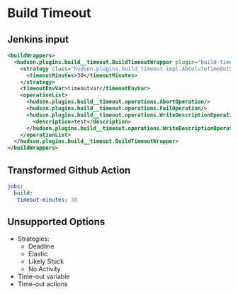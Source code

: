 # Build Timeout

## Jenkins input

```xml
<buildWrappers>
  <hudson.plugins.build__timeout.BuildTimeoutWrapper plugin="build-timeout@1.20">
    <strategy class="hudson.plugins.build_timeout.impl.AbsoluteTimeOutStrategy">
      <timeoutMinutes>30</timeoutMinutes>
    </strategy>
    <timeoutEnvVar>timeoutvar</timeoutEnvVar>
    <operationList>
      <hudson.plugins.build__timeout.operations.AbortOperation/>
      <hudson.plugins.build__timeout.operations.FailOperation/>
      <hudson.plugins.build__timeout.operations.WriteDescriptionOperation>
        <description>test</description>
      </hudson.plugins.build__timeout.operations.WriteDescriptionOperation>
    </operationList>
  </hudson.plugins.build__timeout.BuildTimeoutWrapper>
</buildWrappers>
```

## Transformed Github Action

```yaml
jobs:
  build:
   timeout-minutes: 30
```

## Unsupported Options

- Strategies:
  - Deadline
  - Elastic
  - Likely Stuck
  - No Activity
- Time-out variable
- Time-out actions